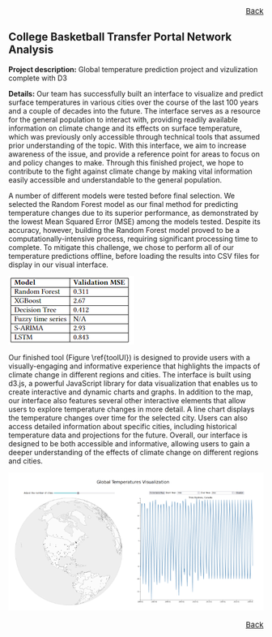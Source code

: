 <p align="right" style="font-size:15px"><a href="https://tcody6.github.io">Back</a></p>

## College Basketball Transfer Portal Network Analysis

**Project description:** Global temperature prediction project and vizulization complete with D3

**Details:** Our team has successfully built an interface to visualize and predict surface temperatures in various cities over the course of the last 100 years and a couple of decades into the future. The interface serves as a resource for the general population to interact with, providing readily available information on climate change and its effects on surface temperature, which was previously only accessible through technical tools that assumed prior understanding of the topic. With this interface, we aim to increase awareness of the issue, and provide a reference point for areas to focus on and policy changes to make. Through this finished project, we hope to contribute to the fight against climate change by making vital information easily accessible and understandable to the general population.

A number of different models were tested before final selection. We selected the Random Forest model as our final method for predicting temperature changes due to its superior performance, as demonstrated by the lowest Mean Squared Error (MSE) among the models tested. Despite its accuracy, however, building the Random Forest model proved to be a computationally-intensive process, requiring significant processing time to complete. To mitigate this challenge, we chose to perform all of our temperature predictions offline, before loading the results into CSV files for display in our visual interface.

<img src="images/models.png?raw=true"/>

Our finished tool (Figure \ref{toolUI}) is designed to provide users with a visually-engaging and informative experience that highlights the impacts of climate change in different regions and cities. The interface is built using d3.js, a powerful JavaScript library for data visualization that enables us to create interactive and dynamic charts and graphs. In addition to the map, our interface also features several other interactive elements that allow users to explore temperature changes in more detail. A line chart displays the temperature changes over time for the selected city. Users can also access detailed information about specific cities, including historical temperature data and projections for the future. Overall, our interface is designed to be both accessible and informative, allowing users to gain a deeper understanding of the effects of climate change on different regions and cities.

<img src="images/Temps.png?raw=true"/>

<p align="right" style="font-size:15px"><a href="https://tcody6.github.io">Back</a></p>
